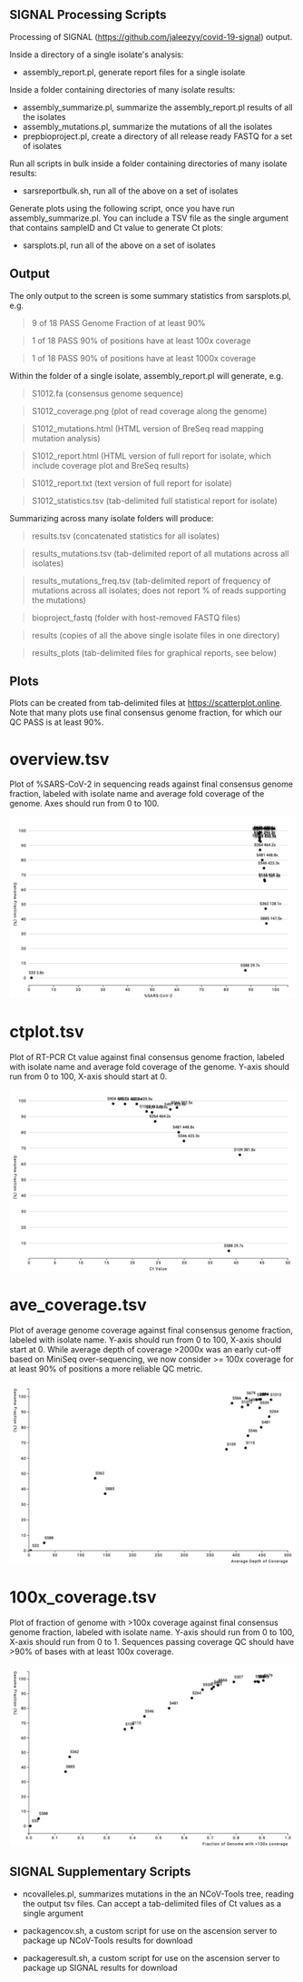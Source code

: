 ## SIGNAL Processing Scripts

Processing of SIGNAL (https://github.com/jaleezyy/covid-19-signal) output.

Inside a directory of a single isolate's analysis:

* assembly_report.pl, generate report files for a single isolate

Inside a folder containing directories of many isolate results:

* assembly_summarize.pl, summarize the assembly_report.pl results of all the isolates
* assembly_mutations.pl, summarize the mutations of all the isolates
* prepbioproject.pl, create a directory of all release ready FASTQ for a set of isolates

Run all scripts in bulk inside a folder containing directories of many isolate results:

* sarsreportbulk.sh, run all of the above on a set of isolates

Generate plots using the following script, once you have run assembly_summarize.pl. You can include a TSV file as the single argument that contains sampleID and Ct value to generate Ct plots:

* sarsplots.pl, run all of the above on a set of isolates

## Output

The only output to the screen is some summary statistics from sarsplots.pl, e.g.

> 9 of 18 PASS Genome Fraction of at least 90%

> 1 of 18 PASS 90% of positions have at least 100x coverage

> 1 of 18 PASS 90% of positions have at least 1000x coverage

Within the folder of a single isolate, assembly_report.pl will generate, e.g.

> S1012.fa (consensus genome sequence)

> S1012_coverage.png (plot of read coverage along the genome)

> S1012_mutations.html (HTML version of BreSeq read mapping mutation analysis)

> S1012_report.html (HTML version of full report for isolate, which include coverage plot and BreSeq results)

> S1012_report.txt (text version of full report for isolate)

> S1012_statistics.tsv (tab-delimited full statistical report for isolate)

Summarizing across many isolate folders will produce:

> results.tsv (concatenated statistics for all isolates)

> results_mutations.tsv (tab-delimited report of all mutations across all isolates)

> results_mutations_freq.tsv (tab-delimited report of frequency of mutations across all isolates; does not report % of reads supporting the mutations)

> bioproject_fastq (folder with host-removed FASTQ files)

> results (copies of all the above single isolate files in one directory)

> results_plots (tab-delimited files for graphical reports, see below)

## Plots

Plots can be created from tab-delimited files at https://scatterplot.online. Note that many plots use final consensus genome fraction, for which our QC PASS is at least 90%.

# overview.tsv

Plot of %SARS-CoV-2 in sequencing reads against final consensus genome fraction, labeled with isolate name and average fold coverage of the genome. Axes should run from 0 to 100.

![overview.tsv](/images/overview.jpg)

# ctplot.tsv

Plot of RT-PCR Ct value against final consensus genome fraction, labeled with isolate name and average fold coverage of the genome. Y-axis should run from 0 to 100, X-axis should start at 0.

![overview.tsv](/images/ctplot.jpg)

# ave_coverage.tsv

Plot of average genome coverage against final consensus genome fraction, labeled with isolate name. Y-axis should run from 0 to 100, X-axis should start at 0. While average depth of coverage >2000x was an early cut-off based on MiniSeq over-sequencing, we now consider >= 100x coverage for at least 90% of positions a more reliable QC metric.

![overview.tsv](/images/ave_coverage.jpg)

# 100x_coverage.tsv

Plot of fraction of genome with >100x coverage against final consensus genome fraction, labeled with isolate name. Y-axis should run from 0 to 100, X-axis should run from 0 to 1. Sequences passing coverage QC should have >90% of bases with at least 100x coverage.

![overview.tsv](/images/100x_coverage.jpg)

## SIGNAL Supplementary Scripts

* ncovalleles.pl, summarizes mutations in the an NCoV-Tools tree, reading the output tsv files. Can accept a tab-delimited files of Ct values as a single argument

* packagencov.sh, a custom script for use on the ascension server to package up NCoV-Tools results for download

* packageresult.sh, a custom script for use on the ascension server to package up SIGNAL results for download
